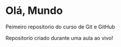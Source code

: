 # Olá, Mundo
 Peimeiro repositorio do curso de Git e GitHub

Repositorio criado durante uma aula ao vivo!